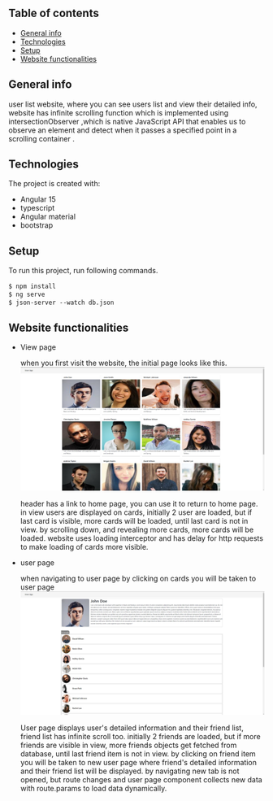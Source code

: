 ## Table of contents

- [General info](#general-info)
- [Technologies](#technologies)
- [Setup](#setup)
- [Website functionalities](#Website-functionalities)

## General info

user list website, where you can see users list and view their detailed info, website has infinite scrolling function which is implemented using intersectionObserver ,which is native JavaScript API that enables us to observe an element and detect when it passes a specified point in a scrolling container .

## Technologies

The project is created with:

- Angular 15
- typescript
- Angular material
- bootstrap

## Setup

To run this project, run following commands.

```
$ npm install
$ ng serve
$ json-server --watch db.json

```

## Website functionalities

- View page

  when you first visit the website, the initial page looks like this.
  ![Algorithm schema](./images/view-page.png)

  header has a link to home page, you can use it to return to home page.
  in view users are displayed on cards, initially 2 user are loaded, but if last card is visible, more cards will be loaded, until last card is not in view.
  by scrolling down, and revealing more cards, more cards will be loaded.
  website uses loading interceptor and has delay for http requests to make loading of cards more visible.


- user page

  when navigating to user page by clicking on cards you will be taken to user page
  ![Algorithm schema](./images/user-page.png)

  User page displays user's detailed information and their friend list, friend list has infinite scroll too.
  initially 2 friends are loaded, but if more friends are visible in view, more friends objects get fetched from database, until last friend item is not in view.
  by clicking on friend item you will be taken to new user page where friend's detailed information and their friend list will be displayed.
  by navigating new tab is not opened, but route changes and user page component collects new data with route.params to load data dynamically.
